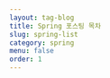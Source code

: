 ```yaml
---
layout: tag-blog
title: Spring 포스팅 목차
slug: spring-list
category: spring
menu: false
order: 1
---
```

